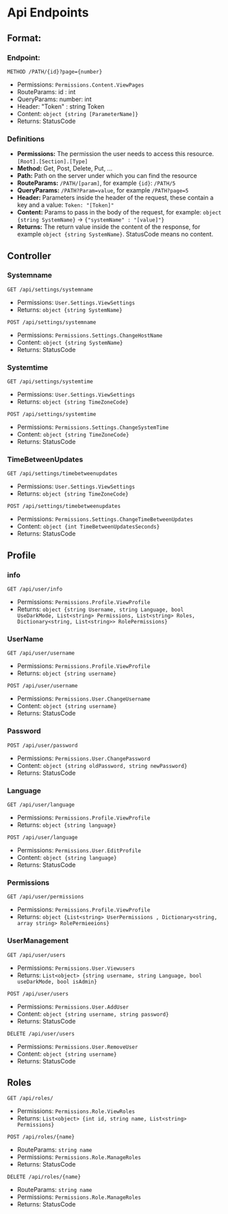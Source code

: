 # Api Endpoints

## Format:

### Endpoint:
```http
METHOD /PATH/{id}?page={number}
```
- Permissions: `Permissions.Content.ViewPages`
- RouteParams: id : int
- QueryParams: number: int
- Header: "Token" : string Token
- Content: `object {string [ParameterName]}`
- Returns: StatusCode


### Definitions
- **Permissions:** The permission the user needs to access this resource. `[Root].[Section].[Type]`
- **Method:** Get, Post, Delete, Put, ...
- **Path:** Path on the server under which you can find the resource
- **RouteParams:** `/PATH/[param]`, for example `{id}`: `/PATH/5`
- **QueryParams:** `/PATH?Param=value`, for example `/PATH?page=5`
- **Header:** Parameters inside the header of the request, these contain a key and a value: `Token: "[Token]"`
- **Content:** Params to pass in the body of the request, for example: `object {string SystemName}` -> `{"systemName" : "[value]"}`
- **Returns:** The return value inside the content of the response, for example `object {string SystemName}`. StatusCode means no content.


## Controller

### Systemname
```http
GET /api/settings/systemname
```
- Permissions: `User.Settings.ViewSettings`
- Returns: `object {string SystemName}`

```http
POST /api/settings/systemname
```
- Permissions: `Permissions.Settings.ChangeHostName`
- Content: `object {string SystemName}`
- Returns: StatusCode

### Systemtime

```http
GET /api/settings/systemtime
```
- Permissions: `User.Settings.ViewSettings`
- Returns: `object {string TimeZoneCode}`

```http
POST /api/settings/systemtime
```
- Permissions: `Permissions.Settings.ChangeSystemTime`
- Content: `object {string TimeZoneCode}`
- Returns: StatusCode

### TimeBetweenUpdates

```http
GET /api/settings/timebetweenupdates
```
- Permissions: `User.Settings.ViewSettings`
- Returns: `object {string TimeZoneCode}`

```http
POST /api/settings/timebetweenupdates
```
- Permissions: `Permissions.Settings.ChangeTimeBetweenUpdates`
- Content: `object {int TimeBetweenUpdatesSeconds}`
- Returns: StatusCode

## Profile 

### info

```http
GET /api/user/info
```
- Permissions: `Permissions.Profile.ViewProfile`
- Returns: `object {string Username, string Language, bool UseDarkMode, List<string> Permissions, List<string> Roles, Dictionary<string, List<string>> RolePermissions}`

### UserName

```http
GET /api/user/username
```
- Permissions: `Permissions.Profile.ViewProfile`
- Returns: `object {string username}`

```http
POST /api/user/username
```
- Permissions: `Permissions.User.ChangeUsername`
- Content: `object {string username}`
- Returns: StatusCode

### Password

```http
POST /api/user/password
```
- Permissions: `Permissions.User.ChangePassword`
- Content: `object {string oldPassword, string newPassword}`
- Returns: StatusCode

### Language

```http
GET /api/user/language
```
- Permissions: `Permissions.Profile.ViewProfile`
- Returns: `object {string language}`

```http
POST /api/user/language
```
- Permissions: `Permissions.User.EditProfile`
- Content: `object {string language}`
- Returns: StatusCode

### Permissions

```http
GET /api/user/permissions
```
- Permissions: `Permissions.Profile.ViewProfile`
- Returns: `object {List<string> UserPermissions , Dictionary<string, array string> RolePermieeions}`

### UserManagement

```http
GET /api/user/users
```
- Permissions: `Permissions.User.Viewusers`
- Returns: `List<object> {string username, string Language, bool useDarkMode, bool isAdmin}`

```http
POST /api/user/users
```
- Permissions: `Permissions.User.AddUser`
- Content: `object {string username, string password}`
- Returns: StatusCode

```http
DELETE /api/user/users
```
- Permissions: `Permissions.User.RemoveUser`
- Content: `object {string username}`
- Returns: StatusCode

## Roles

```http
GET /api/roles/
```
- Permissions: `Permissions.Role.ViewRoles`
- Returns: `List<object> {int id, string name, List<string> Permissions}`

```http
POST /api/roles/{name}
```
- RouteParams: `string name`
- Permissions: `Permissions.Role.ManageRoles`
- Returns: StatusCode

```http
DELETE /api/roles/{name}
```
- RouteParams: `string name`
- Permissions: `Permissions.Role.ManageRoles`
- Returns: StatusCode


